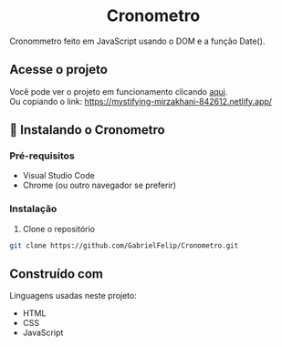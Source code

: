 
<h1 align="center"> Cronometro </h1>

Cronommetro feito em JavaScript usando o DOM e a função Date().

## Acesse o projeto

Você pode ver o projeto em funcionamento clicando <a href="https://mystifying-mirzakhani-842612.netlify.app/" target="_blank">aqui</a>. <br>
Ou copiando o link: https://mystifying-mirzakhani-842612.netlify.app/

## 🚀 Instalando o Cronometro

### Pré-requisitos

* Visual Studio Code
* Chrome (ou outro navegador se preferir)

### Instalação

1. Clone o repositório

```sh
git clone https://github.com/GabrielFelip/Cronometro.git
```

## Construído com

Linguagens usadas neste projeto: 

* HTML
* CSS
* JavaScript
